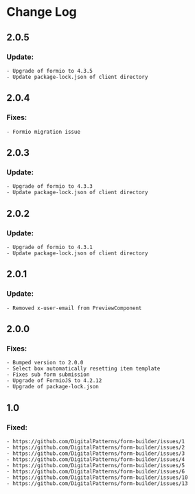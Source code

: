 # Change Log
## 2.0.5
### Update:
    - Upgrade of formio to 4.3.5
    - Update package-lock.json of client directory  
## 2.0.4
### Fixes:
    - Formio migration issue
    
## 2.0.3
### Update:
    - Upgrade of formio to 4.3.3
    - Update package-lock.json of client directory    
    
## 2.0.2
### Update:
    - Upgrade of formio to 4.3.1
    - Update package-lock.json of client directory
    
## 2.0.1
### Update:
    - Removed x-user-email from PreviewComponent
    
## 2.0.0
### Fixes:
    - Bumped version to 2.0.0
    - Select box automatically resetting item template
    - Fixes sub form submission
    - Upgrade of FormioJS to 4.2.12
    - Upgrade of package-lock.json

## 1.0
### Fixed:
    - https://github.com/DigitalPatterns/form-builder/issues/1
    - https://github.com/DigitalPatterns/form-builder/issues/2
    - https://github.com/DigitalPatterns/form-builder/issues/3
    - https://github.com/DigitalPatterns/form-builder/issues/4
    - https://github.com/DigitalPatterns/form-builder/issues/5
    - https://github.com/DigitalPatterns/form-builder/issues/6
    - https://github.com/DigitalPatterns/form-builder/issues/10
    - https://github.com/DigitalPatterns/form-builder/issues/13
